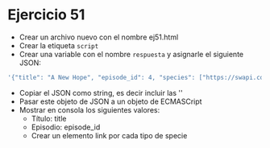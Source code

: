 # Ejercicio 51

* Crear un archivo nuevo con el nombre ej51.html
* Crear la etiqueta `script`
* Crear una variable con el nombre `respuesta` y asignarle el siguiente JSON:
```js
'{"title": "A New Hope", "episode_id": 4, "species": ["https://swapi.co/api/species/5/", "https://swapi.co/api/species/3/", "https://swapi.co/api/species/2/", "https://swapi.co/api/species/1/", "https://swapi.co/api/species/4/"]}'
```
* Copiar el JSON como string, es decir incluir las ''
* Pasar este objeto de JSON a un objeto de ECMASCript
* Mostrar en consola los siguientes valores:
    * Título: title
    * Episodio: episode_id
    * Crear un elemento link por cada tipo de specie